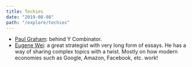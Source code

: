 ```yaml
---
title: Techies
date: "2019-08-08"
path: "/explore/techies"
---
```


- [Paul Graham](http://paulgraham.com/articles.html): behind Y Combinator.
- [Eugene Wei](https://www.eugenewei.com/): a great strategist with very long form of essays. He has a way of sharing complex topics with a twist. Mostly on how modern economies such as Google, Amazon, Facebook, etc. work!